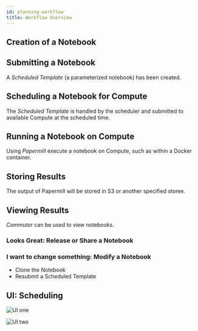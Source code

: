 ```yaml
---
id: planning-workflow
title: Workflow Overview
---
```


## Creation of a Notebook

## Submitting a Notebook

A *Scheduled Template* (a parameterized notebook) has been created.

## Scheduling a Notebook for Compute

The *Scheduled Template* is handled by the scheduler and submitted to
available Compute at the scheduled time.

## Running a Notebook on Compute

Using *Papermill* execute a notebook on Compute, such as within a Docker
container.

## Storing Results

The output of Papermill will be stored in S3 or another specified storee.

## Viewing Results

*Commuter* can be used to view notebooks.

### Looks Great: Release or Share a Notebook

### I want to change something: Modify a Notebook

- Clone the Notebook
- Resubmit a Scheduled Template


## UI: Scheduling

![UI one](/images/ui-1.png)

![UI two](/images/ui-2.png)